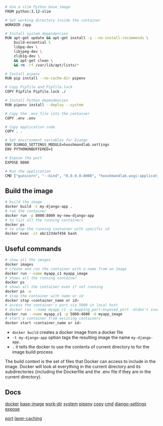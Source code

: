 ```sh
# Use a slim Python base image
FROM python:3.12-slim

# Set working directory inside the container
WORKDIR /app

# Install system dependencies
RUN apt-get update && apt-get install -y --no-install-recommends \
    build-essential \
    libpq-dev \
    libjpeg-dev \
    zlib1g-dev \
    && apt-get clean \
    && rm -rf /var/lib/apt/lists/*

# Install pipenv
RUN pip install --no-cache-dir pipenv

# Copy Pipfile and Pipfile.lock
COPY Pipfile Pipfile.lock ./

# Install Python dependencies
RUN pipenv install --deploy --system

# Copy the .env file into the container
COPY .env .env

# Copy application code
COPY . .

# Set environment variables for Django
ENV DJANGO_SETTINGS_MODULE=hooshmandlab.settings
ENV PYTHONUNBUFFERED=1

# Expose the port
EXPOSE 8000

# Run the application
CMD ["gunicorn", "--bind", "0.0.0.0:8000", "hooshmandlab.wsgi:application"]
```

## Build the image

```sh
# build the image
docker build -t my-django-app .
# run the container
docker run -p 8000:8000 my-new-django-app
# to list all the running containers
docker ps
# to stop the running container with specific id
docker exec -it abc123def456 bash
```

## Useful commands

```sh
# show all the images
docker images
# create and run the container with a name from an image
docker run --name myapp_c1 myapp_image
# shows all the running container
docker ps
# shows all the container even if not running
docker ps -a
# stop the container with name or id
docker stop <container_name or id>
# access the container's port via 5000 in local host
# docker run --name myapp_c1 -p mapping_port:exposed_port -d(don't involve the terminal) myapp_image
docker run --name myapp_c1 -p 5000:4000 -d myapp_image
# start a container from existing containers
docker start <container_name or id>
```

- `docker build` creates a docker image from a docker file
- `-t my-django-app` option tags the resulting image the name `my-django-app.`
- `.` it tells the docker to use the contents of current directory to for the image build process

The build context is the set of files that Docker can access to include in the image. Docker will look at everything in the current directory and its subdirectories (including the Dockerfile and the .env file if they are in the current directory).

## Docs

[docker](./DOCERK.md)
[base-image](./BASE-IMAGE.md)
[work-dir](./WORKDIR.md)
[system](./SYSTEM.md)
[pipenv](./PIPENV.md)
[copy](./COPY.md)
[cmd](./CMD.md)
[django-settings](./DJANGO-SETTINGS.md)
[expose](./EXPOSE-PORT.md)

<!-- Extra -->

[port](./PORT.md)
[layer-caching](./LAYER-CACHING.md)
